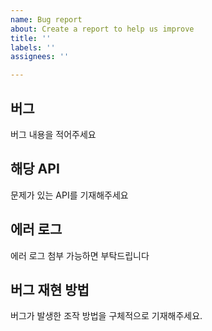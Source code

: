 ```yaml
---
name: Bug report
about: Create a report to help us improve
title: ''
labels: ''
assignees: ''

---
```


## 버그

버그 내용을 적어주세요

## 해당 API

문제가 있는 API를 기재해주세요

## 에러 로그

에러 로그 첨부 가능하면 부탁드립니다

## 버그 재현 방법

버그가 발생한 조작 방법을 구체적으로 기재해주세요.
